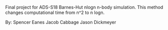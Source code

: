 Final project for ADS-S18
Barnes-Hut nlogn n-body simulation.
This method changes computational time from n^2 to n logn.

By:
Spencer Eanes
Jacob Cabbage
Jason Dickmeyer
